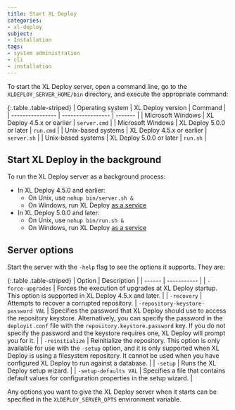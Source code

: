 ```yaml
---
title: Start XL Deploy
categories:
- xl-deploy
subject:
- Installation
tags:
- system administration
- cli
- installation
---
```


To start the XL Deploy server, open a command line, go to the `XLDEPLOY_SERVER_HOME/bin` directory, and execute the appropriate command:

{:.table .table-striped}
| Operating system | XL Deploy version | Command |
| ---------------- | ----------------- | ------- |
| Microsoft Windows | XL Deploy 4.5.x or earlier | `server.cmd` |
| Microsoft Windows | XL Deploy 5.0.0 or later | `run.cmd` |
| Unix-based systems | XL Deploy 4.5.x or earlier | `server.sh` |
| Unix-based systems | XL Deploy 5.0.0 or later | `run.sh` |

## Start XL Deploy in the background

To run the XL Deploy server as a background process:

* In XL Deploy 4.5.0 and earlier:
    * On Unix, use `nohup bin/server.sh &`
    * On Windows, run XL Deploy [as a service](/xl-deploy/how-to/install-xl-deploy-as-a-service.html)
* In XL Deploy 5.0.0 and later:
    * On Unix, use `nohup bin/run.sh &`
    * On Windows, run XL Deploy [as a service](/xl-deploy/how-to/install-xl-deploy-as-a-service.html)

## Server options

Start the server with the `-help` flag to see the options it supports. They are:

{:.table .table-striped}
| Option | Description |
| ------ | ----------- |
| `-force-upgrades` | Forces the execution of upgrades at XL Deploy startup. This option is supported in XL Deploy 4.5.x and later. |
| `-recovery` | Attempts to recover a corrupted repository.
| `-repository-keystore-password VAL` | Specifies the password that XL Deploy should use to access the repository keystore. Alternatively, you can specify the password in the `deployit.conf` file with the `repository.keystore.password` key. If you do not specify the password and the keystore requires one, XL Deploy will prompt you for it. |
| `-reinitialize` | Reinitialize the repository. This option is only available for use with the `-setup` option, and it is only supported when XL Deploy is using a filesystem repository. It cannot be used when you have configured XL Deploy to run against a database. |
| `-setup` | Runs the XL Deploy setup wizard. |
| `-setup-defaults VAL` | Specifies a file that contains default values for configuration properties in the setup wizard. |

Any options you want to give the XL Deploy server when it starts can be specified in the `XLDEPLOY_SERVER_OPTS` environment variable.
